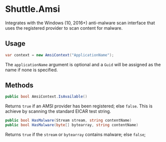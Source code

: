 # Shuttle.Amsi

Integrates with the Windows (10, 2016+) anti-malware scan interface that uses the registered provider to scan content for malware.

## Usage

```c#
var context = new AmsiContext("ApplicationName");
```

The `applicationName` argument is optional and a `Guid` will be assigned as the name if none is specified.

## Methods

```c#
public bool AmsiContext.IsAvailable()
```

Returns `true` if an AMSI provider has been registered; else `false`.  This is achieve by scanning the standard EICAR test string.

```c#
public bool HasMalware(Stream stream, string contentName)
public bool HasMalware(byte[] bytearray, string contentName)
```

Returns `true` if the `stream` or `bytearray` contains malware; else `false`;